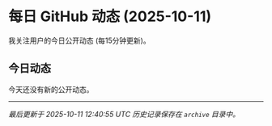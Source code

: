 # 每日 GitHub 动态 (2025-10-11)

我关注用户的今日公开动态 (每15分钟更新)。

## 今日动态

今天还没有新的公开动态。

---
*最后更新于 2025-10-11 12:40:55 UTC*
*历史记录保存在 `archive` 目录中。*
